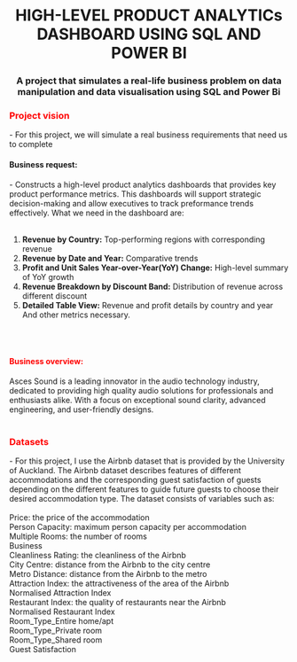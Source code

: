 <h1 align="center">HIGH-LEVEL PRODUCT ANALYTICs DASHBOARD USING SQL AND POWER BI </h1>
<h3 align="center">A project that simulates a real-life business problem on data manipulation and data visualisation using SQL and Power Bi </h3>
<h3 align="Left" style="color: red;">Project vision </h3>
- For this project, we will simulate a real business requirements that need us to complete<br>
<h4 align="Left"> Business request: </h4> 
- Constructs a high-level product analytics dashboards that provides key product performance metrics. This dashboards will support strategic decision-making and allow executives to track preformance trends effectively. What we need in the dashboard are:<br> </br>


1. **Revenue by Country:** Top-performing regions with corresponding revenue<br> 
2. **Revenue by Date and Year:** Comparative trends<br> 
3. **Profit and Unit Sales Year-over-Year(YoY) Change:** High-level summary of YoY growth<br> 
4. **Revenue Breakdown by Discount Band:** Distribution of revenue across different discount<br> 
5. **Detailed Table View:** Revenue and profit details by country and year<br>
And other metrics necessary.
<br>
</br>
<h4 align="Left" style="color: red;">Business overview: </h3>
Asces Sound is a leading innovator in the audio technology industry, dedicated to providing high quality audio solutions for professionals and enthusiasts alike. With a focus on exceptional sound clarity, advanced engineering, and user-friendly designs.

<br>
</br>
<h3 align="Left" style="color: red;">Datasets </h3>
- For this project, I use the Airbnb dataset that is provided by the University of Auckland. The Airbnb dataset describes features of different accommodations and the corresponding guest satisfaction of guests depending on the different features to guide future guests to choose their desired accommodation type. The dataset consists of variables such as: 
<br>
</br>
Price: the price of the accommodation<br>
Person Capacity: maximum person capacity per accommodation<br>
Multiple Rooms: the number of rooms<br>
Business<br>
Cleanliness Rating: the cleanliness of the Airbnb<br>
City Centre: distance from the Airbnb to the city centre<br>
Metro Distance: distance from the Airbnb to the metro<br>
Attraction Index: the attractiveness of the area of the Airbnb<br>
Normalised Attraction Index<br>
Restaurant Index: the quality of restaurants near the Airbnb<br>
Normalised Restaurant Index<br>
Room_Type_Entire home/apt<br>
Room_Type_Private room<br>
Room_Type_Shared room<br>
Guest Satisfaction
